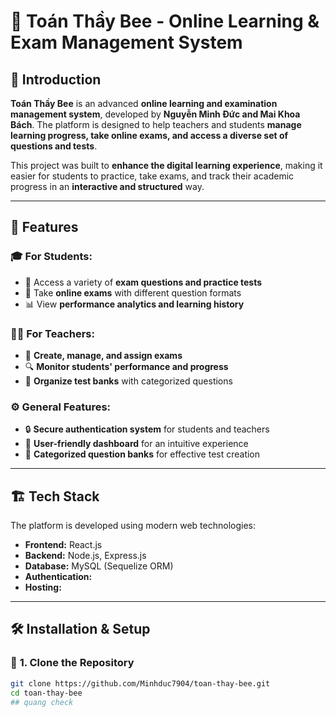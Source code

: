 # 🐝 Toán Thầy Bee - Online Learning & Exam Management System  

## 📌 Introduction  
**Toán Thầy Bee** is an advanced **online learning and examination management system**, developed by **Nguyễn Minh Đức and Mai Khoa Bách**. The platform is designed to help teachers and students **manage learning progress, take online exams, and access a diverse set of questions and tests**.  

This project was built to **enhance the digital learning experience**, making it easier for students to practice, take exams, and track their academic progress in an **interactive and structured** way.  

---

## 🚀 Features  
### 🎓 **For Students:**  
- 📖 Access a variety of **exam questions and practice tests**  
- 🎯 Take **online exams** with different question formats  
- 📊 View **performance analytics and learning history**  

### 👩‍🏫 **For Teachers:**  
- 📝 **Create, manage, and assign exams**  
- 🔍 **Monitor students' performance and progress**  
- 📂 **Organize test banks** with categorized questions  

### ⚙️ **General Features:**  
- 🔒 **Secure authentication system** for students and teachers  
- 🎨 **User-friendly dashboard** for an intuitive experience  
- 📂 **Categorized question banks** for effective test creation  

---

## 🏗️ Tech Stack  
The platform is developed using modern web technologies:  

- **Frontend:** React.js
- **Backend:** Node.js, Express.js  
- **Database:** MySQL (Sequelize ORM)  
- **Authentication:** 
- **Hosting:** 

---

## 🛠️ Installation & Setup  

### 📌 **1. Clone the Repository**  
```sh
git clone https://github.com/Minhduc7904/toan-thay-bee.git
cd toan-thay-bee
## quang check